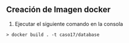 ## Creación de Imagen docker
1. Ejecutar el siguiente comando en la consola

```> docker build . -t caso17/database ```